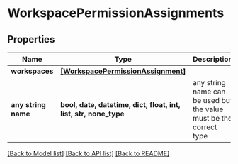 # WorkspacePermissionAssignments


## Properties
Name | Type | Description | Notes
------------ | ------------- | ------------- | -------------
**workspaces** | [**[WorkspacePermissionAssignment]**](WorkspacePermissionAssignment.md) |  | 
**any string name** | **bool, date, datetime, dict, float, int, list, str, none_type** | any string name can be used but the value must be the correct type | [optional]

[[Back to Model list]](../README.md#documentation-for-models) [[Back to API list]](../README.md#documentation-for-api-endpoints) [[Back to README]](../README.md)


